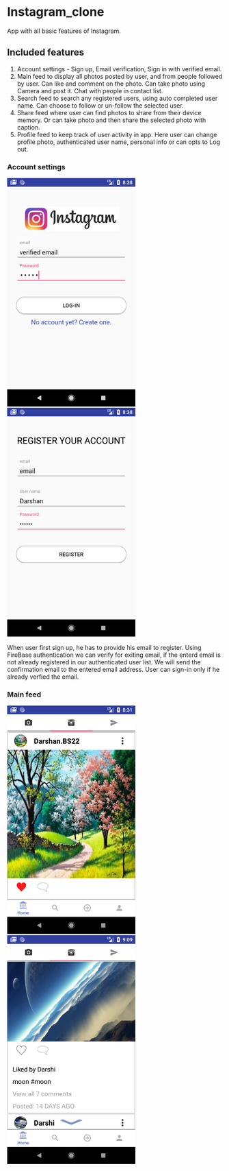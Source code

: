 # Instagram_clone

 App with all basic features of Instagram.
 
## Included features 
1.	Account settings - Sign up, Email verification, Sign in with verified email. 
2.	Main feed to display all photos posted by user, and from people followed by user.
   Can like and comment on the photo. Can take photo using Camera and post it.
   Chat with people in contact list.
3.	Search feed to search any registered users, using auto completed user name. 
   Can choose to follow or un-follow the selected user.
4.	Share feed where user can find photos to share from their device memory. 
   Or can take photo and then share the selected photo with caption.
5.	Profile feed to keep track of user activity in app. 
   Here user can change profile photo, authenticated user name, personal info or can opts to Log out.
     
### Account settings
<p float="left">
  <img src="images/account_settings/sign_in_screen.png" width="300" />
  <img src="images/account_settings/sign_up_screen.png" width="300" /> 
</p>
 
   When user first sign up, he has to provide his email to register. Using FireBase authentication we can verify for exiting email, if the enterd email is not already registered in our authenticated user list. We will send the confirmation email to the entered email address. User can sign-in only if he already verfied the email. 
   

### Main feed
<p float="left">
  <img src="images/main_ feed/shredphoto_display_screen.png" width="300" />
  <img src="images/main_ feed/sharedphoto_display_screen_two.png" width="300" /> 
</p>
 


